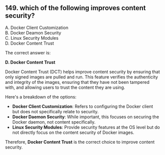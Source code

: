 ## 149. which of the following improves content security?
A. Docker Client Customization  
B. Docker Deamon Security  
C. Linux Security Modules  
D. Docker Content Trust  

The correct answer is:

**D. Docker Content Trust**

Docker Content Trust (DCT) helps improve content security by ensuring that only signed images are pulled and run. This feature verifies the authenticity and integrity of the images, ensuring that they have not been tampered with, and allowing users to trust the content they are using.

Here's a breakdown of the options:
- **Docker Client Customization**: Refers to configuring the Docker client but does not specifically relate to security.
- **Docker Daemon Security**: While important, this focuses on securing the Docker daemon, not content specifically.
- **Linux Security Modules**: Provide security features at the OS level but do not directly focus on the content security of Docker images.

Therefore, **Docker Content Trust** is the correct choice to improve content security.
